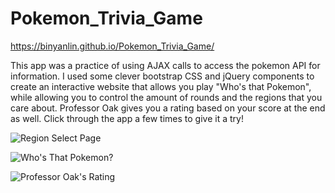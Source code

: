 # Pokemon_Trivia_Game

https://binyanlin.github.io/Pokemon_Trivia_Game/

This app was a practice of using AJAX calls to access the pokemon API for information. I used some clever bootstrap CSS and jQuery components to create an interactive website that allows you play "Who's that Pokemon", while allowing you to control the amount of rounds and the regions that you care about. Professor Oak gives you a rating based on your score at the end as well. Click through the app a few times to give it a try!

![Region Select Page](https://i.imgur.com/GOpCDvc.png)

![Who's That Pokemon?](https://i.imgur.com/P5oNTmA.png)

![Professor Oak's Rating](https://i.imgur.com/Rq6HAUj.png)
